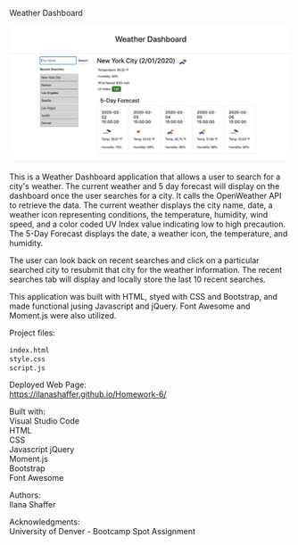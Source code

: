 Weather Dashboard

![Weather Dashboard Screenshot](assets/Weather-Dashboard_Screenshot.png)  

This is a Weather Dashboard application that allows a user to search for a city's weather. The current weather and 5 day forecast will display on the dashboard once the user searches for a city. It calls the OpenWeather API to retrieve the data. The current weather displays the city name, date, a weather icon representing conditions, the  temperature, humidity, wind speed, and a color coded UV Index value indicating low to high precaution. The 5-Day Forecast displays the date, a weather icon, the temperature, and humidity.  

The user can look back on recent searches and click on a particular searched city to resubmit that city for the weather information. The recent searches tab will display and locally store the last 10 recent searches.  

This application was built with HTML, styed with CSS and Bootstrap, and made functional jusing Javascript and jQuery. Font Awesome and Moment.js were also utilized.  

Project files:  

    index.html  
    style.css  
    script.js  


Deployed Web Page:  
https://ilanashaffer.github.io/Homework-6/  

Built with:  
Visual Studio Code  
HTML  
CSS  
Javascript
jQuery    
Moment.js  
Bootstrap  
Font Awesome  

Authors:  
Ilana Shaffer  

Acknowledgments:  
University of Denver - Bootcamp Spot Assignment